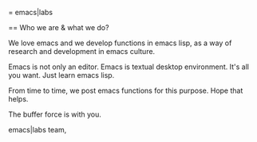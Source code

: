 = emacs|labs

== Who we are & what we do?

We love emacs and we develop functions in emacs lisp, 
as a way of research and development in emacs culture.

Emacs is not only an editor. Emacs is textual desktop
environment. It's all you want. Just learn emacs lisp.

From time to time, we post emacs functions for this purpose.
Hope that helps.
 
The buffer force is with you.

emacs|labs team,


